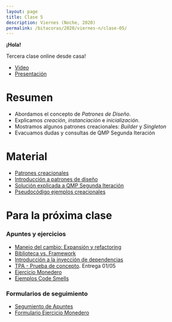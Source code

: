 ```yaml
---
layout: page
title: Clase 5
description: Viernes (Noche, 2020)
permalink: /bitacoras/2020/viernes-n/clase-05/
---
```

**¡Hola!**

Tercera clase online desde casa!

- [Video](https://us02web.zoom.us/rec/share/wPFbE6nz6VpJWNaXs3_ZZqsZEaPcaaa80ylM__YJnU5fCHHUARNfRpGqL-hbCvrw?startTime=1587765530000)
- [Presentación](https://docs.google.com/presentation/d/1U2MrpF9P44aZi1H4BhrvSzdbdJq6I2laEaDa055sFDo/edit#slide=id.g838dcce884_0_98)


# Resumen

- Abordamos el concepto de _Patrones de Diseño_.
- Explicamos _creación_, _instanciación_ e _inicialización_.
- Mostramos algunos patrones creacionales: _Builder_ y _Singleton_ 
- Evacuamos dudas y consultas de QMP Segunda Iteración

# Material

- [Patrones creacionales](https://docs.google.com/document/d/193WbUewu9RvK8Nv9orpxSoXeVA3R5Az1uYHhg8NRMtQ/edit?usp=sharing)
- [Introducción a patrones de diseño](https://docs.google.com/document/d/1uXPhuAKXa4wzcIhriFfnI53aB311jOZtcKfTDuiKQ8Y/edit?usp=sharing)
- [Solución explicada a QMP Segunda Iteración](https://docs.google.com/document/d/1NeSJWVvj5JlEZo89kh99lO22X7GCJsPETSuNfw6cVeM/edit)
- [Pseudocódigo ejemplos creacionales](https://github.com/dds-utn/ejemplos-creacionales)

# Para la próxima clase

### Apuntes y ejercicios
- [Manejo del cambio: Expansión y refactoring](https://docs.google.com/document/d/1cAje0qwy3Cus_ob0r-tatbcT01sDFeLt3MmSVmLeSxk/edit?usp=sharing)
- [Biblioteca vs. Framework](https://docs.google.com/document/d/1D_MCoh4J8kL1MAKNlbDgAMu2nYxri-81nZBYOPFWnO0/edit#heading=h.6ab0fffv8tld)
- [Introducción a la inyección de dependencias](https://docs.google.com/document/d/1GsW-hVF0XR76KunDILqkltyE1KIBvj3ldCCkyStjne0/edit?usp=sharing)
- [TPA - Prueba de concepto](https://docs.google.com/document/d/1cSmA-JwmtXvOe2sbeQK5ycL3pl3vhXhpDhbABNvd--o/edit?usp=sharing). Entrega 01/05
- [Ejercicio Monedero](https://github.com/dds-utn/dds-monedero-java8)
- [Ejemplos Code Smells ](https://docs.google.com/document/d/1N-ZFQqcmge7TozZ1zOcW1tbFrn9IFEJm91X8MFGysik/edit?usp=sharing)


### Formularios de seguimiento
- [Segumiento de Apuntes](https://forms.gle/W7NyfphtFNFbTgvg8)
- [Formulario Ejercicio Monedero](https://forms.gle/BDVkq6o15yb3gjqv8)

